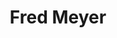 ---
title: "Fred Meyer"
url: /portland/fred-meyer-southwest-beaverton-hillsdale-highway/
shop: Supermarkt
---